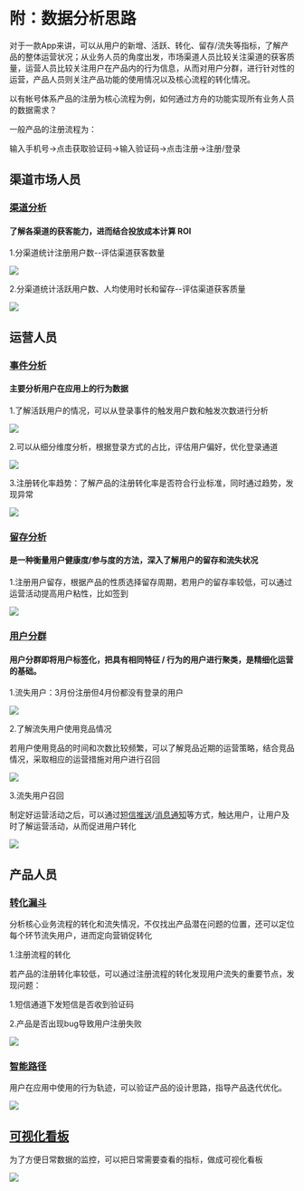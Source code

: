 # 附：数据分析思路

对于一款App来讲，可以从用户的新增、活跃、转化、留存/流失等指标，了解产品的整体运营状况；从业务人员的角度出发，市场渠道人员比较关注渠道的获客质量，运营人员比较关注用户在产品内的行为信息，从而对用户分群，进行针对性的运营，产品人员则关注产品功能的使用情况以及核心流程的转化情况。

以有帐号体系产品的注册为核心流程为例，如何通过方舟的功能实现所有业务人员的数据需求？

一般产品的注册流程为：

输入手机号→点击获取验证码→输入验证码→点击注册→注册/登录

## **渠道市场人员**

### [渠道分析](../features/analytics/channel/)

#### 了解各渠道的获客能力，进而结合投放成本计算 ROI 

1.分渠道统计注册用户数--评估渠道获客数量

![ ](../.gitbook/assets/tu-pian-4.png)

2.分渠道统计活跃用户数、人均使用时长和留存--评估渠道获客质量

![](../.gitbook/assets/tu-pian-5.png)

## **运营人员**

### [事件分析](../features/analytics/event.md)

#### 主要分析用户在应用上的行为数据

1.了解活跃用户的情况，可以从登录事件的触发用户数和触发次数进行分析

![ ](../.gitbook/assets/tu-pian-6.png)

2.可以从细分维度分析，根据登录方式的占比，评估用户偏好，优化登录通道

![ ](../.gitbook/assets/tu-pian-7.png)

3.注册转化率趋势：了解产品的注册转化率是否符合行业标准，同时通过趋势，发现异常

![ ](../.gitbook/assets/11.png)

### [留存分析](../features/analytics/retention.md)

#### 是一种衡量用户健康度/参与度的方法，深入了解用户的留存和流失状况

1.注册用户留存，根据产品的性质选择留存周期，若用户的留存率较低，可以通过运营活动提高用户粘性，比如签到

![ ](../.gitbook/assets/tu-pian-10.png)

### [用户分群](../features/segmentation/)

#### 用户分群即将用户标签化，把具有相同特征 / 行为的用户进行聚类，是精细化运营的基础。

1.流失用户：3月份注册但4月份都没有登录的用户

![ ](../.gitbook/assets/tu-pian-11.png)

2.了解流失用户使用竞品情况

若用户使用竞品的时间和次数比较频繁，可以了解竞品近期的运营策略，结合竞品情况，采取相应的运营措施对用户进行召回

![ ](../.gitbook/assets/tu-pian-12.png)

3.流失用户召回

制定好运营活动之后，可以通过[短信推送](../features/operation/sms.md)/[消息通知](../features/operation/pushmessage.md)等方式，触达用户，让用户及时了解运营活动，从而促进用户转化

![ ](../.gitbook/assets/tu-pian-13.png)

## **产品人员**

### [转化漏斗](../features/analytics/funnel.md)

分析核心业务流程的转化和流失情况，不仅找出产品潜在问题的位置，还可以定位每个环节流失用户，进而定向营销促转化

1.注册流程的转化

若产品的注册转化率较低，可以通过注册流程的转化发现用户流失的重要节点，发现问题：

1.短信通道下发短信是否收到验证码

2.产品是否出现bug导致用户注册失败

![ ](../.gitbook/assets/tu-pian-14.png)

### [智能路径](../features/analytics/pathfinder.md)

用户在应用中使用的行为轨迹，可以验证产品的设计思路，指导产品迭代优化。

![ ](../.gitbook/assets/tu-pian-15.png)

## [可视化看板](../features/dashboard.md)

为了方便日常数据的监控，可以把日常需要查看的指标，做成可视化看板

![](../.gitbook/assets/image%20%282%29.png)

